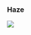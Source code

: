 ### Haze

<img border="0" src="https://i.pinimg.com/originals/f4/84/c7/f484c7acea0090a5c018c8c27ecbc9fe.gif">
